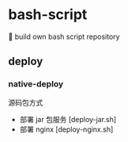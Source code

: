 # bash-script
🧠 build own bash script repository



## deploy

### native-deploy
源码包方式
- 部署 jar 包服务 [deploy-jar.sh]
- 部署 nginx [deploy-nginx.sh]

